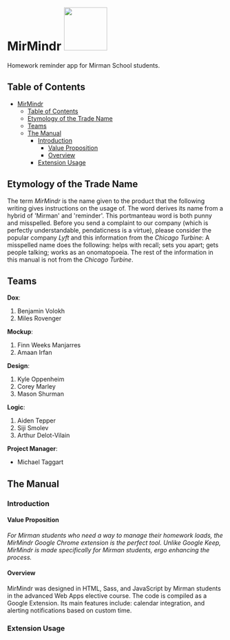 # MirMindr <img src="http://www.k12academics.com/sites/default/files/Mirmanwallgatesweb.jpg" width="100">
Homework reminder app for Mirman School students.

## Table of Contents
- [MirMindr](#mirmindr-img-srchttpwwwk12academicscomsitesdefaultfilesmirmanwallgateswebjpg-width100)
	- [Table of Contents](#table-of-contents)
	- [Etymology of the Trade Name](#etymology-of-the-trade-name)
	- [Teams](#teams)
	- [The Manual](#the-manual)
		- [Introduction](#introduction)
			- [Value Proposition](#value-proposition)
			- [Overview](#overview)
		- [Extension Usage](#extension-usage)

## Etymology of the Trade Name
The term *MirMindr* is the name given to the product that the following writing gives instructions on the usage of. The word derives its name from a hybrid of 'Mirman' and 'reminder'. This portmanteau word is both punny and misspelled. Before you send a complaint to our company (which is perfectly understandable, pendaticness is a virtue), please consider the popular company *Lyft* and this information from the *Chicago Turbine*: A misspelled name does the following: helps with recall; sets you apart; gets people talking; works as an onomatopoeia. The rest of the information in this manual is not from the *Chicago Turbine*.

## Teams
**Dox**:
1. Benjamin Volokh
2. Miles Rovenger

**Mockup**:
1. Finn Weeks Manjarres
2. Amaan Irfan

**Design**:
1. Kyle Oppenheim
2. Corey Marley
3. Mason Shurman

**Logic**:
1. Aiden Tepper
2. Siji Smolev
3. Arthur Delot-Vilain

**Project Manager**:
* Michael Taggart

## The Manual

### Introduction

#### Value Proposition
*For Mirman students who need a way to manage their homework loads, the MirMindr Google Chrome extension is the perfect tool. Unlike Google Keep, MirMindr is made specifically for Mirman students, ergo enhancing the process.*

#### Overview
MirMindr was designed in HTML, Sass, and JavaScript by Mirman students in the advanced Web Apps elective course. The code is compiled as a Google Extension. Its main features include: calendar integration, and alerting notifications based on custom time.

### Extension Usage
